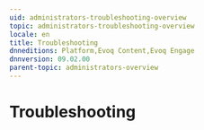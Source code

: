 ```yaml
---
uid: administrators-troubleshooting-overview
topic: administrators-troubleshooting-overview
locale: en
title: Troubleshooting
dnneditions: Platform,Evoq Content,Evoq Engage
dnnversion: 09.02.00
parent-topic: administrators-overview
---
```


# Troubleshooting